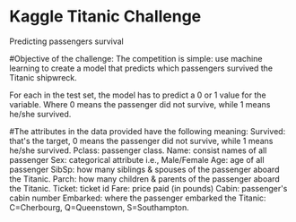 # Kaggle Titanic Challenge
Predicting passengers survival

#Objective of the challenge:
The competition is simple: use machine learning to create a model that predicts which passengers survived the Titanic shipwreck.

For each in the test set, the model has to predict a 0 or 1 value for the variable. Where 0 means the passenger did not survive, while 1 means he/she survived.

#The attributes in the data provided have the following meaning:
Survived: that's the target, 0 means the passenger did not survive, while 1 means he/she survived.
Pclass: passenger class.
Name: consist names of all passenger
Sex: categorical attribute i.e., Male/Female
Age: age of all passenger
SibSp: how many siblings & spouses of the passenger aboard the Titanic.
Parch: how many children & parents of the passenger aboard the Titanic.
Ticket: ticket id
Fare: price paid (in pounds)
Cabin: passenger's cabin number
Embarked: where the passenger embarked the Titanic: C=Cherbourg, Q=Queenstown, S=Southampton.



